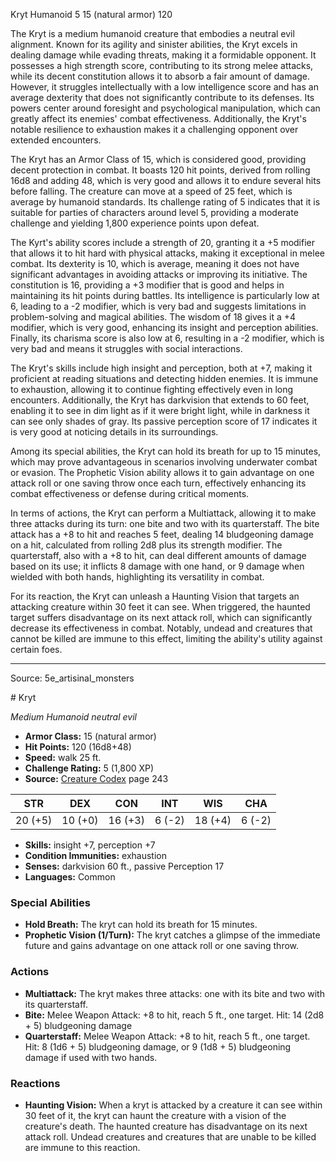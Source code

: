 <MonsterName/>Kryt</MonsterName>
<CreatureType/>Humanoid</CreatureType>
<CR/>5</CR>
<AC/>15 (natural armor)</AC>
<HP/>120</HP>
<summary>The Kryt is a medium humanoid creature that embodies a neutral evil alignment. Known for its agility and sinister abilities, the Kryt excels in dealing damage while evading threats, making it a formidable opponent. It possesses a high strength score, contributing to its strong melee attacks, while its decent constitution allows it to absorb a fair amount of damage. However, it struggles intellectually with a low intelligence score and has an average dexterity that does not significantly contribute to its defenses. Its powers center around foresight and psychological manipulation, which can greatly affect its enemies' combat effectiveness. Additionally, the Kryt's notable resilience to exhaustion makes it a challenging opponent over extended encounters.</summary>

<detail>

The Kryt has an Armor Class of 15, which is considered good, providing decent protection in combat. It boasts 120 hit points, derived from rolling 16d8 and adding 48, which is very good and allows it to endure several hits before falling. The creature can move at a speed of 25 feet, which is average by humanoid standards. Its challenge rating of 5 indicates that it is suitable for parties of characters around level 5, providing a moderate challenge and yielding 1,800 experience points upon defeat.

The Kyrt's ability scores include a strength of 20, granting it a +5 modifier that allows it to hit hard with physical attacks, making it exceptional in melee combat. Its dexterity is 10, which is average, meaning it does not have significant advantages in avoiding attacks or improving its initiative. The constitution is 16, providing a +3 modifier that is good and helps in maintaining its hit points during battles. Its intelligence is particularly low at 6, leading to a -2 modifier, which is very bad and suggests limitations in problem-solving and magical abilities. The wisdom of 18 gives it a +4 modifier, which is very good, enhancing its insight and perception abilities. Finally, its charisma score is also low at 6, resulting in a -2 modifier, which is very bad and means it struggles with social interactions.

The Kryt's skills include high insight and perception, both at +7, making it proficient at reading situations and detecting hidden enemies. It is immune to exhaustion, allowing it to continue fighting effectively even in long encounters. Additionally, the Kryt has darkvision that extends to 60 feet, enabling it to see in dim light as if it were bright light, while in darkness it can see only shades of gray. Its passive perception score of 17 indicates it is very good at noticing details in its surroundings.

Among its special abilities, the Kryt can hold its breath for up to 15 minutes, which may prove advantageous in scenarios involving underwater combat or evasion. The Prophetic Vision ability allows it to gain advantage on one attack roll or one saving throw once each turn, effectively enhancing its combat effectiveness or defense during critical moments.

In terms of actions, the Kryt can perform a Multiattack, allowing it to make three attacks during its turn: one bite and two with its quarterstaff. The bite attack has a +8 to hit and reaches 5 feet, dealing 14 bludgeoning damage on a hit, calculated from rolling 2d8 plus its strength modifier. The quarterstaff, also with a +8 to hit, can deal different amounts of damage based on its use; it inflicts 8 damage with one hand, or 9 damage when wielded with both hands, highlighting its versatility in combat.

For its reaction, the Kryt can unleash a Haunting Vision that targets an attacking creature within 30 feet it can see. When triggered, the haunted target suffers disadvantage on its next attack roll, which can significantly decrease its effectiveness in combat. Notably, undead and creatures that cannot be killed are immune to this effect, limiting the ability's utility against certain foes.</detail>



---

Source: 5e_artisinal_monsters

<statblock>
# Kryt

*Medium* *Humanoid* *neutral evil*

- **Armor Class:** 15 (natural armor)
- **Hit Points:** 120 (16d8+48)
- **Speed:** walk 25 ft.
- **Challenge Rating:** 5 (1,800 XP)
- **Source:** [Creature Codex](https://koboldpress.com/kpstore/product/creature-codex-for-5th-edition-dnd) page 243

| STR | DEX | CON | INT | WIS | CHA |
| --- | --- | --- | --- | --- | --- |
| 20 (+5) | 10 (+0) | 16 (+3) | 6 (-2) | 18 (+4) | 6 (-2) |

- **Skills:** insight +7, perception +7
- **Condition Immunities:** exhaustion
- **Senses:** darkvision 60 ft., passive Perception 17
- **Languages:** Common

### Special Abilities

- **Hold Breath:** The kryt can hold its breath for 15 minutes.
- **Prophetic Vision (1/Turn):** The kryt catches a glimpse of the immediate future and gains advantage on one attack roll or one saving throw.

### Actions

- **Multiattack:** The kryt makes three attacks: one with its bite and two with its quarterstaff.
- **Bite:** Melee Weapon Attack: +8 to hit, reach 5 ft., one target. Hit: 14 (2d8 + 5) bludgeoning damage
- **Quarterstaff:** Melee Weapon Attack: +8 to hit, reach 5 ft., one target. Hit: 8 (1d6 + 5) bludgeoning damage, or 9 (1d8 + 5) bludgeoning damage if used with two hands.

### Reactions

- **Haunting Vision:** When a kryt is attacked by a creature it can see within 30 feet of it, the kryt can haunt the creature with a vision of the creature's death. The haunted creature has disadvantage on its next attack roll. Undead creatures and creatures that are unable to be killed are immune to this reaction.


</statblock>


